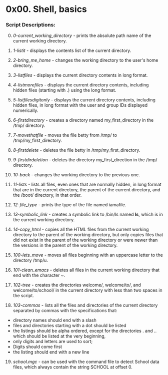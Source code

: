 # 0x00. Shell, basics

### Script Descriptions:
0. *0-current_working_directory* - prints the absolute path name of the current working directory.

1. *1-listit* - displays the contents list of the current directory.

2. *2-bring_me_home* - changes the working directory to the user's home directory.

3. *3-listfiles* - displays the current directory contents in long format.

4. *4-listmorefiles* - displays the current directory contents, including hidden files (starting with .) using the long format.

5. *5-listfilesdigitonly* - displays the current directory contents, including hidden files, in long format with the user and group IDs displayed numerically.

6. *6-firstdirectory* - creates a directory named my_first_directory in the /tmp/ directory.

7. *7-movethatfile* - moves the file betty from /tmp/ to /tmp/my_first_directory.

8. *8-firstdelete* - deletes the file betty in /tmp/my_first_directory.

9. *9-firstdirdeletion* - deletes the directory my_first_direction in the /tmp/ directory.

10. *10-back* - changes the working directory to the previous one.

11. *11-lists* - lists all files, even ones that are normally hidden, in long format that are in the current directory, the parent of the current directory, and the /boot/ directory, in that order.

12. *12-file_type* - prints the type of the file named iamafile.

13. *13-symbolic_link* - creates a symbolic link to /bin/ls named __ls__, which is in the current working directory.

14. *14-copy_html* - copies all the HTML files from the current working directory to the parent of the working directory, but only copies files that did not exist in the parent of the working directory or were newer than the versions in the parent of the working directory.

15. *100-lets_move* - moves all files beginning with an uppercase letter to the directory /tmp/u.

16. *101-clean_emacs* - deletes all files in the current working directory that end with the character ~.

17. *102-tree* - creates the directories welcome/, welcome/to/, and welcome/to/school/ in the current directory with less than two spaces in the script.

18. *103-commas* - lists all the files and directories of the current directory separated by commas with the specifications that:

- directory names should end with a slash
- files and directories starting with a dot should be listed
- the listings should be alpha ordered, except for the directories . and .. which should be listed at the very beginning,
- only digits and letters are used to sort; 
- Digits should come first
- the listing should end with a new line

19. *school.mgc* - can be used with the command file to detect School data files, which always contain the string SCHOOL at offset 0.
